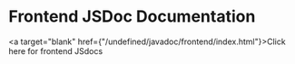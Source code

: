 # Frontend JSDoc Documentation

<a target="blank" href={"/undefined/javadoc/frontend/index.html"}>Click here for frontend JSdocs</a>